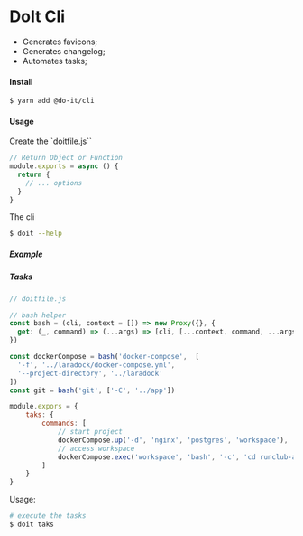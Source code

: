 # DoIt Cli

- Generates favicons;
- Generates changelog;
- Automates tasks;

#### Install

```bash
$ yarn add @do-it/cli
```

#### Usage

Create the `doitfile.js``

```js
// Return Object or Function
module.exports = async () {
  return {
    // ... options
  }
}

```

The cli

```bash
$ doit --help
```

##### Example

##### Tasks


```js
// doitfile.js

// bash helper
const bash = (cli, context = []) => new Proxy({}, {
  get: (_, command) => (...args) => [cli, [...context, command, ...args]]
})

const dockerCompose = bash('docker-compose',  [
  '-f', '../laradock/docker-compose.yml',
  '--project-directory', '../laradock'
])
const git = bash('git', ['-C', '../app'])

module.expors = {
    taks: {
        commands: [
            // start project
            dockerCompose.up('-d', 'nginx', 'postgres', 'workspace'),
            // access workspace
            dockerCompose.exec('workspace', 'bash', '-c', 'cd runclub-app'),
        ]
    }
}
```

Usage:

```bash
# execute the tasks
$ doit taks
```
